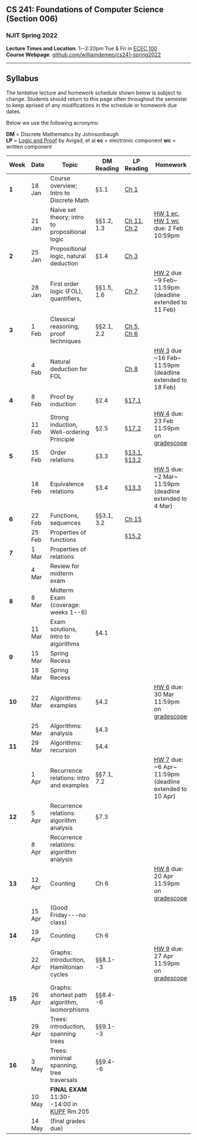 ## CS 241: Foundations of Computer Science (Section 006)

### NJIT Spring 2022

**Lecture Times and Location**. 1--2:20pm Tue & Fri in [ECEC 100][]  
**Course Webpage**. [github.com/williamdemeo/cs241-spring2022](https://github.com/williamdemeo/cs241-spring2022)

---

## Syllabus

The *tentative* lecture and homework schedule shown below is subject to change.  Students should return to this page often throughout the semester to keep aprised of any modifications in the schedule or homework due dates.

Below we use the following acronyms:

**DM** = Discrete Mathematics by Johnsonbaugh  
**LP** = [Logic and Proof](https://leanprover.github.io/logic_and_proof/) by Avigad, et al
**ec** = electronic component
**wc** = written component

| **Week** | **Date** | **Topic**                                         | **DM Reading**       | **LP Reading**        | **Homework**                                                   |
|----------|----------|---------------------------------------------------|----------------------|-----------------------|----------------------------------------------------------------|
| **1**    | 18 Jan   | Course overview; Intro to Discrete Math           | §1.1                 | [Ch 1][]              |                                                                |
|          | 21 Jan   | Naive set theory; intro to propositional logic    | §§1.2, 1.3           | [Ch 11][], [Ch 2][]   | [HW 1 ec][], [HW 1 wc][] due: 2 Feb 10:59pm                    |
| **2**    | 25 Jan   | Propositional logic, natural deduction            | §1.4                 | [Ch 3][]              |                                                                |
|          | 28 Jan   | First order logic (FOL), quantifiers,             | §§1.5, 1.6           | [Ch 7][]              | [HW 2][] due ~9 Feb~ 11:59pm (deadline extended to 11 Feb)     |
| **3**    | 1 Feb    | Classical reasoning, proof techniques             | §§2.1, 2.2           | [Ch 5][], [Ch 6][]    |                                                                |
|          | 4 Feb    | Natural deduction for FOL                         |                      | [Ch 8][]              | [HW 3][] due ~16 Feb~ 11:59pm (deadline extended to 18 Feb)    |
| **4**    | 8 Feb    | Proof by induction                                | §2.4                 | [§17.1][]             |                                                                |
|          | 11 Feb   | Strong induction, Well-ordering Principle         | §2.5                 | [§17.2][]             | [HW 4][] due: 23 Feb 11:59pm on [gradescope][]                 |
| **5**    | 15 Feb   | Order relations                                   | §3.3                 | [§13.1][], [§13.2][]  |                                                                |
|          | 18 Feb   | Equivalence relations                             | §3.4                 | [§13.3][]             | [HW 5][] due: ~2 Mar~ 11:59pm (deadline extended to 4 Mar)     |
| **6**    | 22 Feb   | Functions, sequences                              | §§3.1, 3.2           | [Ch 15][]             |                                                                |
|          | 25 Feb   | Properties of functions                           |                      | [§15.2][]             |                                                                |
| **7**    | 1 Mar    | Properties of relations                           |                      |                       |                                                                |
|          | 4 Mar    | Review for midterm exam                           |                      |                       |                                                                |
| **8**    | 8 Mar    | Midterm Exam (coverage: weeks 1--6)               |                      |                       |                                                                |
|          | 11 Mar   | Exam solutions, Intro to algorithms               | §4.1                 |                       |                                                                |
| **9**    | 15 Mar   | Spring Recess                                     |                      |                       |                                                                |
|          | 18 Mar   | Spring Recess                                     |                      |                       |                                                                |
| **10**   | 22 Mar   | Algorithms: examples                              | §4.2                 |                       | [HW 6][] due: 30 Mar 11:59pm on [gradescope][]                 |
|          | 25 Mar   | Algorithms: analysis                              | §4.3                 |                       |                                                                |
| **11**   | 29 Mar   | Algorithms: recursion                             | §4.4                 |                       |                                                                | 
|          | 1 Apr    | Recurrence relations: intro and examples          | §§7.1, 7.2           |                       | [HW 7][] due: ~6 Apr~ 11:59pm (deadline extended to 10 Apr)    |
| **12**   | 5 Apr    | Recurrence relations: algorithm analysis          | §7.3                 |                       |                                                                |
|          | 8 Apr    | Recurrence relations: algorithm analysis          |                      |                       |                                                                |
| **13**   | 12 Apr   | Counting                                          | Ch 6                 |                       | [HW 8][] due: 20 Apr 11:59pm on [gradescope][]                 |
|          | 15 Apr   | (Good Friday---no class)                          |                      |                       |                                                                |
| **14**   | 19 Apr   | Counting                                          | Ch 6                 |                       |                                                                |
|          | 22 Apr   | Graphs: introduction, Hamiltonian cycles          | §§8.1--3             |                       | [HW 9][] due: 27 Apr 11:59pm on [gradescope][]                 |
| **15**   | 26 Apr   | Graphs: shortest path algorithm, isomorphisms     | §§8.4--6             |                       |                                                                | 
|          | 29 Apr   | Trees: introduction, spanning trees               | §§9.1--3             |                       |                                                                | 
| **16**   | 3 May    | Trees: minimal spanning, tree traversals          | §§9.4--6             |                       |                                                                |
|          | 10 May   | **FINAL EXAM** 11:30--14:00 in [KUPF][] Rm.205    |                      |                       | |
|          | 14 May   | (final grades due)                                |                      |                       | |

<!-- Trees: decision trees, sorting, isomorphisms      | §§9.7, 9.8           |                       |                                                                | -->
<!-- Review (last class)  |                 |                        | | -->







[KUPF]: https://goo.gl/maps/GjhP3cjrMAJSzVFt5


[ECEC 100]: https://goo.gl/maps/ZBW1fdPqii6frCJZ7


[Ch 1]: https://leanprover.github.io/logic_and_proof/introduction.html
[Ch 2]: https://leanprover.github.io/logic_and_proof/propositional_logic.html
[Ch 3]: https://leanprover.github.io/logic_and_proof/natural_deduction_for_propositional_logic.html
[Ch 5]: https://leanprover.github.io/logic_and_proof/classical_reasoning.html
[Ch 6]: https://leanprover.github.io/logic_and_proof/semantics_of_propositional_logic.html
[Ch 7]: https://leanprover.github.io/logic_and_proof/first_order_logic.html
[Ch 8]: https://leanprover.github.io/logic_and_proof/natural_deduction_for_first_order_logic.html
[Ch 10]: https://leanprover.github.io/logic_and_proof/semantics_of_first_order_logic.html
[Ch 11]: https://leanprover.github.io/logic_and_proof/sets.html
[Ch 13]: https://leanprover.github.io/logic_and_proof/relations.html
[§13.1]: https://leanprover.github.io/logic_and_proof/relations.html
[§13.2]: https://leanprover.github.io/logic_and_proof/relations.html#more-on-orderings
[§13.3]: https://leanprover.github.io/logic_and_proof/relations.html#equivalence-relations-and-equality
[Ch 15]: https://leanprover.github.io/logic_and_proof/functions.html
[§15.2]: https://leanprover.github.io/logic_and_proof/functions.html#injective-surjective-and-bijective-functions
[Ch 17]: https://leanprover.github.io/logic_and_proof/the_natural_numbers_and_induction.html
[§17.1]: https://leanprover.github.io/logic_and_proof/the_natural_numbers_and_induction.html
[§17.2]: https://leanprover.github.io/logic_and_proof/the_natural_numbers_and_induction.html#variants-of-induction
[Ch 20]: https://leanprover.github.io/logic_and_proof/combinatorics.html
[gradescope]: https://www.gradescope.com/courses/360140/assignments

[HW 1 ec]: https://www.gradescope.com/courses/360140/assignments
[HW 2 ec]: https://www.gradescope.com/courses/360140/assignments
[HW 3 ec]: https://www.gradescope.com/courses/360140/assignments
[HW 4 ec]: https://www.gradescope.com/courses/360140/assignments
[HW 5 ec]: https://www.gradescope.com/courses/360140/assignments
[HW 6 ec]: https://www.gradescope.com/courses/360140/assignments
[HW 7 ec]: https://www.gradescope.com/courses/360140/assignments
[HW 8 ec]: https://www.gradescope.com/courses/360140/assignments
[HW 9 ec]: https://www.gradescope.com/courses/360140/assignments

[HW 1 wc]: https://github.com/williamdemeo/cs241-spring2022/raw/master/homework/hw01-wc.pdf
[HW 2]: https://github.com/williamdemeo/cs241-spring2022/raw/master/homework/hw02.pdf
[HW 3]: https://github.com/williamdemeo/cs241-spring2022/raw/master/homework/hw03.pdf
[HW 4]: https://github.com/williamdemeo/cs241-spring2022/raw/master/homework/hw04.pdf
[HW 5]: https://github.com/williamdemeo/cs241-spring2022/raw/master/homework/hw05.pdf
[HW 6]: https://github.com/williamdemeo/cs241-spring2022/raw/master/homework/hw06.pdf
[HW 7]: https://github.com/williamdemeo/cs241-spring2022/raw/master/homework/hw07.pdf
[HW 8]: https://github.com/williamdemeo/cs241-spring2022/raw/master/homework/hw08.pdf
[HW 9]: https://github.com/williamdemeo/cs241-spring2022/raw/master/homework/
[HW 10]: https://github.com/williamdemeo/cs241-spring2022/raw/master/homework/
